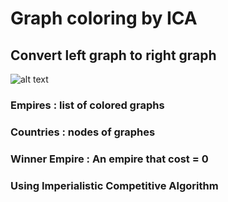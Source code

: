 # Graph coloring by ICA

## Convert left graph to right graph
![alt text](https://ai2-s2-public.s3.amazonaws.com/figures/2017-08-08/a6757e532519fa7553b288d68a954af725ddd6ba/3-Figure1-1.png)

### Empires : list of colored graphs

### Countries : nodes of graphes

### Winner Empire : An empire that cost = 0

### Using Imperialistic Competitive Algorithm